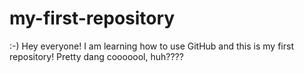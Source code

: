 # my-first-repository
:-) 
Hey everyone! I am learning how to use GitHub and this is my first repository! Pretty dang cooooool, huh???? 
